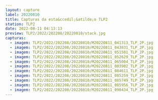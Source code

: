 ```yaml
---
layout: capture
label: 20220810
title: Capturas da esta&ccedil;&atilde;o TLP2
station: TLP2
date: 2022-08-11 04:13:13
preview: TLP2/2022/202208/20220810/stack.jpg
capturas:
  - imagem: TLP2/2022/202208/20220810/M20220811_041313_TLP_2P.jpg
  - imagem: TLP2/2022/202208/20220810/M20220811_043831_TLP_2P.jpg
  - imagem: TLP2/2022/202208/20220810/M20220811_051501_TLP_2P.jpg
  - imagem: TLP2/2022/202208/20220810/M20220811_052629_TLP_2P.jpg
  - imagem: TLP2/2022/202208/20220810/M20220811_065004_TLP_2P.jpg
  - imagem: TLP2/2022/202208/20220810/M20220811_083902_TLP_2P.jpg
  - imagem: TLP2/2022/202208/20220810/M20220811_084611_TLP_2P.jpg
  - imagem: TLP2/2022/202208/20220810/M20220811_085259_TLP_2P.jpg
  - imagem: TLP2/2022/202208/20220810/M20220811_085749_TLP_2P.jpg
  - imagem: TLP2/2022/202208/20220810/M20220811_085956_TLP_2P.jpg
  - imagem: TLP2/2022/202208/20220810/M20220811_090434_TLP_2P.jpg
---
```

